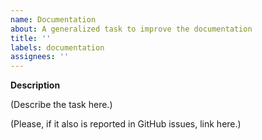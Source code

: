 ```yaml
---
name: Documentation
about: A generalized task to improve the documentation
title: ''
labels: documentation
assignees: ''
---
```


**Description**

(Describe the task here.)

(Please, if it also is reported in GitHub issues, link here.)
